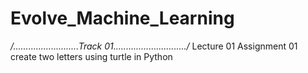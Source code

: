 # Evolve_Machine_Learning
*/..........................Track 01............................./*
Lecture 01
  Assignment 01
    create two letters using turtle in Python 
